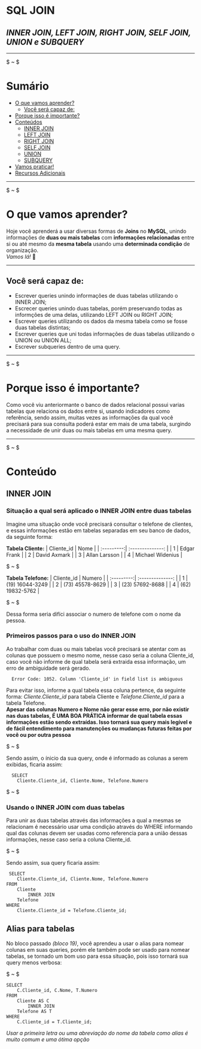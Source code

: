 # SQL JOIN
##  *INNER JOIN, LEFT JOIN, RIGHT JOIN, SELF JOIN, UNION e SUBQUERY*

---
$ ~ $

# Sumário

- [O que vamos aprender?](#o-que-vamos-aprender)  
  - [Você será capaz de:](#você-será-capaz-de)  
- [Porque isso é importante?](#porque-isso-é-importante)  
- [Conteúdos](#conteudos)  
  - [INNER JOIN](#inner-join)  
  - [LEFT JOIN](#left-join)  
  - [RIGHT JOIN](#right-join)  
  - [SELF JOIN](#self-join)  
  - [UNION](#union)  
  - [SUBQUERY](#subquery)  
- [Vamos praticar!](#vamos-praticar!)  
- [Recursos Adicionais](#recursos-adicionais)  

---
$ ~ $

# O que vamos aprender?

Hoje você aprenderá a usar diversas formas de **Joins** no **MySQL**, unindo informações de **duas ou mais tabelas** com **informações relacionadas** entre si ou até mesmo da **mesma tabela** usando uma **determinada condição** de organização.  
*Vamos lá!* :rocket:

---

## Você será capaz de:  
- Escrever queries unindo informações de duas tabelas utilizando o INNER JOIN;
- Escrecer queries unindo duas tabelas, porém preservando todas as informções de uma delas, utilizando LEFT JOIN ou RIGHT JOIN;
- Escrever queries utilizando os dados da mesma tabela como se fosse duas tabelas distintas;
- Escrever queries que uni todas informações de duas tabelas utilizando o UNION ou UNION ALL;
- Escrever subqueries dentro de uma query.

---
$ ~ $

# Porque isso é importante?

Como você viu anteriormante o banco de dados relacional possui varias tabelas que relaciona os dados entre si, usando indicadores como referência, sendo assim, muitas vezes as informações da qual você precisará para sua consulta poderá estar em mais de uma tabela, surgindo a necessidade de unir duas ou mais tabelas em uma mesma query.

--- 
$ ~ $

# Conteúdo

## INNER JOIN

### Situação a qual será aplicado o INNER JOIN entre duas tabelas

Imagine uma situação onde você precisará consultar o telefone de clientes, e essas informações estão em tabelas separadas em seu banco de dados, da seguinte forma:

**Tabela Cliente:** 
| Cliente_id | Nome             |
| :---------:| :--------------: |
| 1          | Edgar Frank      |
| 2          | David Axmark     |
| 3          | Allan Larsson    |
| 4          | Michael Widenius |

$ ~ $

**Tabela Telefone:**
| Cliente_id | Numero         |
| :---------:| :--------------: |
| 1          | (19) 16044-3249  |
| 2          | (73) 45578-8629  |
| 3          | (23) 57692-8688  |
| 4          | (62) 19832-5762  |

$ ~ $

Dessa forma seria difíci associar o numero de telefone com o nome da pessoa.

### Primeiros passos para o uso do INNER JOIN

Ao trabalhar com duas ou mais tabelas você precisará se atentar com as colunas que possuem o mesmo nome, nesse caso seria a coluna Cliente_id, caso você não informe de qual tabela será extraida essa informação, um erro de ambiguidade será gerado. 
```shell
  Error Code: 1052. Column 'Cliente_id' in field list is ambiguous
```

Para evitar isso, informe a qual tabela essa coluna pertence, da seguinte forma: *Cliente.Cliente_id* para tabela Cliente e *Telefone.Cliente_id* para a tabela Telefone.  
**Apesar das colunas Numero e Nome não gerar esse erro, por não existir nas duas tabelas, É UMA BOA PRÁTICA informar de qual tabela essas informações estão sendo extraídas. Isso tornará sua query mais legível e de fácil entendimento para manutenções ou mudanças futuras feitas por você ou por outra pessoa**

$ ~ $

Sendo assim, o ínicio da sua query, onde é informado as colunas a serem exibidas, ficaria assim:  
```mysql
  SELECT 
    Cliente.Cliente_id, Cliente.Nome, Telefone.Numero
```
$ ~ $

### Usando o INNER JOIN com duas tabelas

Para unir as duas tabelas através das informações a qual a mesmas se relacionam é necessário usar uma condição através do WHERE informando qual das colunas devem ser usadas como referencia para a união dessas informações, nesse caso seria a coluna Cliente_id.

$ ~ $

Sendo assim, sua query ficaria assim:  
```mysql
 SELECT 
    Cliente.Cliente_id, Cliente.Nome, Telefone.Numero
FROM
    Cliente
        INNER JOIN
    Telefone
WHERE
    Cliente.Cliente_id = Telefone.Cliente_id;
```

## Alias para tabelas

No bloco passado *(bloco 19)*, você aprendeu a usar o alias para nomear colunas em suas queries, porém ele também pode ser usado para nomear tabelas, se tornado um bom uso para essa situação, pois isso tornará sua query menos verbosa:

$ ~ $

```mysql
SELECT 
    C.Cliente_id, C.Nome, T.Numero
FROM
    Cliente AS C
        INNER JOIN
    Telefone AS T
WHERE
    C.Cliente_id = T.Cliente_id;
```
*Usar a primeira letra ou uma abreviação do nome da tabela como alias é muito comum e uma ótima opção*


